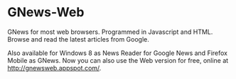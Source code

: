 GNews-Web
=========

GNews for most web browsers.
Programmed in Javascript and HTML.
Browse and read the latest articles from Google.

Also available for Windows 8 as News Reader for Google News and Firefox Mobile as GNews.
Now you can also use the Web version for free, online at http://gnewsweb.appspot.com/.

